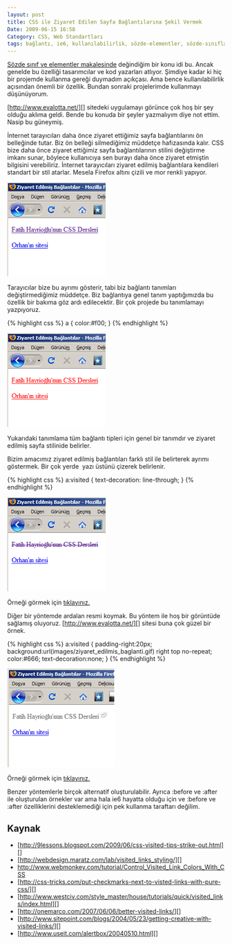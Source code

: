 ```yaml
---
layout: post
title: CSS ile Ziyaret Edilen Sayfa Bağlantılarına Şekil Vermek
Date: 2009-06-15 16:58
Category: CSS, Web Standartları
tags: bağlantı, ie6, kullanılabilirlik, sözde-elementler, sözde-sınıflar, visited, ziyaret-edilmiş-sayfa
---
```


[Sözde sınıf ve elementler makalesinde][] değindiğim bir konu idi bu.
Ancak genelde bu özelliği tasarımcılar ve kod yazarları atlıyor. Şimdiye
kadar ki hiç bir projemde kullanma gereği duymadım açıkçası. Ama bence
kullanılabilirlik açısından önemli bir özellik. Bundan sonraki
projelerimde kullanmayı düşünüyorum.

[http://www.evalotta.net/][] sitedeki uygulamayı görünce çok hoş bir şey
olduğu aklıma geldi. Bende bu konuda bir şeyler yazmalıyım diye not
ettim. Nasip bu güneymiş.

İnternet tarayıcıları daha önce ziyaret ettiğimiz sayfa bağlantılarını
ön belleğinde tutar. Biz ön belleği silmediğimiz müddetçe hafızasında
kalır. CSS bize daha önce ziyaret ettiğimiz sayfa bağlantılarının
stilini değiştirme imkanı sunar, böylece kullanıcıya sen burayı daha
önce ziyaret etmiştin bilgisini verebiliriz. İnternet tarayıcıları
ziyaret edilmiş bağlantılara kendileri standart bir stil atarlar. Mesela
Firefox altını çizili ve mor renkli yapıyor.

![stadart_ff][]

Tarayıcılar bize bu ayrımı gösterir, tabi biz bağlantı tanımları
değiştirmediğimiz müddetçe. Biz bağlantıya genel tanım yaptığımızda bu
özellik bir bakıma göz ardı edilecektir. Bir çok projede bu tanımlamayı
yazpıyoruz.

{% highlight css %}
a {
    color:#f00;
}
{% endhighlight %}

![genel_bag_renk][]

Yukarıdaki tanımlama tüm bağlantı tipleri için genel bir tanımdır ve
ziyaret edilmiş sayfa stilinide belirler.

Bizim amacımız ziyaret edilmiş bağlantıları farklı stil ile belirterek
ayrımı göstermek. Bir çok yerde  yazı üstünü çizerek belirlenir.

{% highlight css %}
a:visited {
    text-decoration: line-through;
}
{% endhighlight %}

![ziy_sayfa_uzeri_ciz][]

Örneği görmek için [tıklayınız.][]

Diğer bir yöntemde ardalan resmi koymak. Bu yöntem ile hoş bir görüntüde
sağlamış oluyoruz. [http://www.evalotta.net/][] sitesi buna çok güzel
bir örnek.

{% highlight css %}
a:visited {
    padding-right:20px;
    background:url(images/ziyaret_edilmis_baglanti.gif) right top no-repeat;
    color:#666;
    text-decoration:none;
}
{% endhighlight %}

![ziy_sayfa_oki][]

Örneği görmek için [tıklayınız.][1]

Benzer yöntemlerle birçok alternatif oluşturulabilir. Ayrıca :before ve
:after ile oluşturulan örnekler var ama hala ie6 hayatta olduğu için ve
:before ve :after özelliklerini desteklemediği için pek kullanma
taraftarı değilim.

Kaynak
------

-   [http://9lessons.blogspot.com/2009/06/css-visited-tips-strike-out.html][]
-   [http://webdesign.maratz.com/lab/visited_links_styling/][]
-   http://www.webmonkey.com/tutorial/Control_Visited_Link_Colors_With_CSS
-   [http://css-tricks.com/put-checkmarks-next-to-visted-links-with-pure-css/][]
-   [http://www.westciv.com/style_master/house/tutorials/quick/visited_links/index.html][]
-   [http://onemarco.com/2007/06/06/better-visited-links/][]
-   [http://www.sitepoint.com/blogs/2004/05/23/getting-creative-with-visited-links/][]
-   [http://www.useit.com/alertbox/20040510.html][]

  [Sözde sınıf ve elementler makalesinde]: http://www.fatihhayrioglu.com/pseudo-siniflari-ve-pseudo-elementleri/
  [http://www.evalotta.net/]: http://www.evalotta.net/
  [stadart_ff]: /images/stadart_ff.gif
  [genel_bag_renk]: /images/genel_bag_renk.gif
  [ziy_sayfa_uzeri_ciz]: /images/ziy_sayfa_uzeri_ciz.gif
  [tıklayınız.]: /dokumanlar/ziyaret_edilmis_baglantilar.html
  [ziy_sayfa_oki]: /images/ziy_sayfa_oki.gif
  [1]: /dokumanlar/ziyaret_edilmis_baglantilar2.html
  [http://9lessons.blogspot.com/2009/06/css-visited-tips-strike-out.html]: http://9lessons.blogspot.com/2009/06/css-visited-tips-strike-out.html
  [http://webdesign.maratz.com/lab/visited_links_styling/]: http://webdesign.maratz.com/lab/visited_links_styling/
  [http://css-tricks.com/put-checkmarks-next-to-visted-links-with-pure-css/]: http://css-tricks.com/put-checkmarks-next-to-visted-links-with-pure-css/
  [http://www.westciv.com/style_master/house/tutorials/quick/visited_links/index.html]: http://www.westciv.com/style_master/house/tutorials/quick/visited_links/index.html
  [http://onemarco.com/2007/06/06/better-visited-links/]: http://onemarco.com/2007/06/06/better-visited-links/
  [http://www.sitepoint.com/blogs/2004/05/23/getting-creative-with-visited-links/]: http://www.sitepoint.com/blogs/2004/05/23/getting-creative-with-visited-links/
  [http://www.useit.com/alertbox/20040510.html]: http://www.useit.com/alertbox/20040510.html